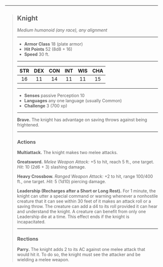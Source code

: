 ***
> ## Knight
> *Medium humanoid (any race), any alignment*
> 
> ***
> 
> - **Armor Class** 18 (plate armor)
> - **Hit Points** 52 (8d8 + 16)
> - **Speed** 30 ft.
> 
> ***
> 
> |STR|DEX|CON|INT|WIS|CHA|
> |:---:|:---:|:---:|:---:|:---:|:---:|
> |16|11|14|11|11|15|
> 
> ***
> 
> - **Senses** passive Perception 10
> - **Languages** any one language (usually Common)
> - **Challenge** 3 (700 xp)
> 
> ***
> 
> **Brave.** The knight has advantage on saving throws against being frightened.
> 
> ***
> 
> ### Actions
> **Multiattack.** The knight makes two melee attacks.
> 
> **Greatsword.** *Melee Weapon Attack:* +5 to hit, reach 5 ft., one target. *Hit:* 10 (2d6 + 3) slashing damage.
> 
> **Heavy Crossbow.** *Ranged Weapon Attack:* +2 to hit, range 100/400 ft., one target. *Hit:* 5 (1d10) piercing damage.
> 
> **Leadership (Recharges after a Short or Long Rest).** For 1 minute, the knight can utter a special command or warning whenever a nonhostile creature that it can see within 30 feet of it makes an attack roll or a saving throw. The creature can add a d4 to its roll provided it can hear and understand the knight. A creature can benefit from only one Leadership die at a time. This effect ends if the knight is incapacitated.
> 
> ***
> 
> ### Rections
> **Parry.** The knight adds 2 to its AC against one melee attack that would hit it. To do so, the knight must see the attacker and be wielding a melee weapon.
